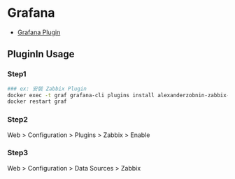 # Grafana

- [Grafana Plugin](https://grafana.com/grafana/plugins/)


## PluginIn Usage

### Step1

```bash
### ex: 安裝 Zabbix Plugin
docker exec -t graf grafana-cli plugins install alexanderzobnin-zabbix-app
docker restart graf
```

### Step2

Web > Configuration > Plugins > Zabbix > Enable

### Step3

Web > Configuration > Data Sources > Zabbix
